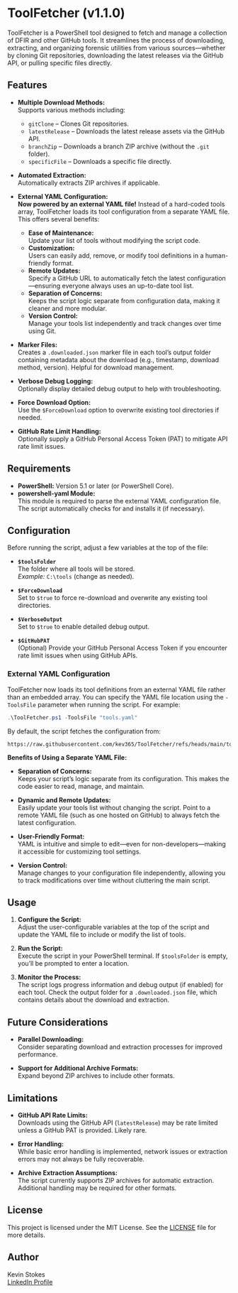 # ToolFetcher (v1.1.0)

ToolFetcher is a PowerShell tool designed to fetch and manage a collection of DFIR and other GitHub tools. It streamlines the process of downloading, extracting, and organizing forensic utilities from various sources—whether by cloning Git repositories, downloading the latest releases via the GitHub API, or pulling specific files directly.

## Features

- **Multiple Download Methods:**  
  Supports various methods including:
  - `gitClone` – Clones Git repositories.
  - `latestRelease` – Downloads the latest release assets via the GitHub API.
  - `branchZip` – Downloads a branch ZIP archive (without the `.git` folder).
  - `specificFile` – Downloads a specific file directly.

- **Automated Extraction:**  
  Automatically extracts ZIP archives if applicable.

- **External YAML Configuration:**  
  **Now powered by an external YAML file!** Instead of a hard-coded tools array, ToolFetcher loads its tool configuration from a separate YAML file. This offers several benefits:
  - **Ease of Maintenance:**  
    Update your list of tools without modifying the script code.
  - **Customization:**  
    Users can easily add, remove, or modify tool definitions in a human-friendly format.
  - **Remote Updates:**  
    Specify a GitHub URL to automatically fetch the latest configuration—ensuring everyone always uses an up-to-date tool list.
  - **Separation of Concerns:**  
    Keeps the script logic separate from configuration data, making it cleaner and more modular.
  - **Version Control:**  
    Manage your tools list independently and track changes over time using Git.

- **Marker Files:**  
  Creates a `.downloaded.json` marker file in each tool’s output folder containing metadata about the download (e.g., timestamp, download method, version). Helpful for download management.

- **Verbose Debug Logging:**  
  Optionally display detailed debug output to help with troubleshooting.

- **Force Download Option:**  
  Use the `$ForceDownload` option to overwrite existing tool directories if needed.

- **GitHub Rate Limit Handling:**  
  Optionally supply a GitHub Personal Access Token (PAT) to mitigate API rate limit issues.

## Requirements

- **PowerShell:** Version 5.1 or later (or PowerShell Core).
- **powershell-yaml Module:**  
  This module is required to parse the external YAML configuration file. The script automatically checks for and installs it (if necessary).

## Configuration

Before running the script, adjust a few variables at the top of the file:

- **`$toolsFolder`**  
  The folder where all tools will be stored.  
  *Example:* `C:\tools` (change as needed).

- **`$ForceDownload`**  
  Set to `$true` to force re-download and overwrite any existing tool directories.

- **`$VerboseOutput`**  
  Set to `$true` to enable detailed debug output.

- **`$GitHubPAT`**  
  (Optional) Provide your GitHub Personal Access Token if you encounter rate limit issues when using GitHub APIs.

### External YAML Configuration

ToolFetcher now loads its tool definitions from an external YAML file rather than an embedded array. You can specify the YAML file location using the `-ToolsFile` parameter when running the script. For example:

```powershell
.\ToolFetcher.ps1 -ToolsFile "tools.yaml"
```

By default, the script fetches the configuration from:

```
https://raw.githubusercontent.com/kev365/ToolFetcher/refs/heads/main/tools.yaml
```

**Benefits of Using a Separate YAML File:**

- **Separation of Concerns:**  
  Keeps your script’s logic separate from its configuration. This makes the code easier to read, manage, and maintain.

- **Dynamic and Remote Updates:**  
  Easily update your tools list without changing the script. Point to a remote YAML file (such as one hosted on GitHub) to always fetch the latest configuration.

- **User-Friendly Format:**  
  YAML is intuitive and simple to edit—even for non-developers—making it accessible for customizing tool settings.

- **Version Control:**  
  Manage changes to your configuration file independently, allowing you to track modifications over time without cluttering the main script.

## Usage

1. **Configure the Script:**  
   Adjust the user-configurable variables at the top of the script and update the YAML file to include or modify the list of tools.

2. **Run the Script:**  
   Execute the script in your PowerShell terminal. If `$toolsFolder` is empty, you’ll be prompted to enter a location.

3. **Monitor the Process:**  
   The script logs progress information and debug output (if enabled) for each tool. Check the output folder for a `.downloaded.json` file, which contains details about the download and extraction.

## Future Considerations

- **Parallel Downloading:**  
  Consider separating download and extraction processes for improved performance.
  
- **Support for Additional Archive Formats:**  
  Expand beyond ZIP archives to include other formats.

## Limitations

- **GitHub API Rate Limits:**  
  Downloads using the GitHub API (`latestRelease`) may be rate limited unless a GitHub PAT is provided. Likely rare.

- **Error Handling:**  
  While basic error handling is implemented, network issues or extraction errors may not always be fully recoverable.

- **Archive Extraction Assumptions:**  
  The script currently supports ZIP archives for automatic extraction. Additional handling may be required for other formats.

## License

This project is licensed under the MIT License. See the [LICENSE](LICENSE) file for more details.

## Author

Kevin Stokes  
[LinkedIn Profile](https://www.linkedin.com/in/dfir-kev/)

